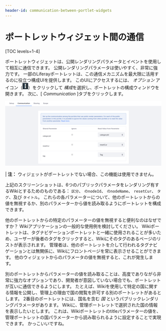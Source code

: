 ```yaml
---
header-id: communication-between-portlet-widgets
---
```


# ポートレットウィジェット間の通信

[TOC levels=1-4]

ポートレットウィジェットは、公開レンダリングパラメータとイベントを使用して相互に通信できます。 公開レンダリングパラメータは使いやすく、非常に強力です。 一部のLiferayポートレットは、この通信メカニズムを最大限に活用するのに役立つ構成UIを提供します。 このUIにアクセスするには、 *オプション* アイコン（![Options](../../../images/icon-options.png)）をクリックして *構成*を選択し、ポートレットの構成ウィンドウを開きます。 次に、[ *Communication* ]タブをクリックします。

![図1：パブリックレンダリングパラメータを使用して相互に通信するようにポートレットを設定できます。](../../../images/app-communication-tab.png)

| **注：** ウィジェットがポートレットでない場合、この機能は使用できません。

上記のスクリーンショットは、6つのパブリックパラメータをレンダリング有するWikiとするためのものである： `区分`、 `のnodeId`、 `のnodeName`、 `resetCur`、 `タグ`、及び `タイトル`。 これらの各パラメーターについて、他のポートレットからの値を無視するか、別のパラメーターから値を読み取るようにポートレットを構成できます。

他のポートレットからの特定のパラメーターの値を無視すると便利なのはなぜですか？ Wikiアプリケーションの一般的な使用例を検討してください。 Wikiポートレットは、タグナビゲーションポートレットと一緒に使用されることが多いため、ユーザーが後者のタグをクリックすると、Wikiにそのタグのあるページのリストが表示されます。 管理者は、他のポートレットを介して行われるタグナビゲーションとは無関係に、Wikiにフロントページを常に表示させることができます。 他のウィジェットからのパラメータの値を無視すると、これが発生します。

別のポートレットからパラメーターの値を読み取ることは、高度でありながら非常に強力なオプションであり、開発者が意図していない場合でも、ポートレットが互いに通信できるようにします。 たとえば、Wikiを使用して特定の国に関する情報を公開し、管理上の理由で国の閲覧を許可する別のポートレットがあるとします。 2番目のポートレットには、国名を含む *国* というパブリックレンダリングパラメータがあります。 Wikiに、管理ポートレットで選択された国の情報を表示したいとします。 これは、Wikiポートレットのtitleパラメーターの値を、管理ポートレットの国パラメーターから読み取られるように設定することで実現できます。 かっこいいですね。
